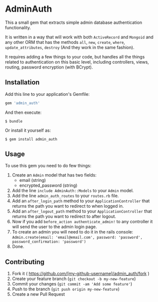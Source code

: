 # AdminAuth

This a small gem that extracts simple admin database authentication functionality.

It is written in a way that will work with both `ActiveRecord` and `Mongoid` and any other ORM that has the methods `all`, `new`, `create`, `where`, `update_attributes`, `destroy` (And they work in the same fashion).

It requires adding a few things to your code, but handles all the things related to authentication on this basic level, including controllers, views, routing, password encryption (with BCrypt).

## Installation

Add this line to your application's Gemfile:

```ruby
gem 'admin_auth'
```

And then execute:

    $ bundle

Or install it yourself as:

    $ gem install admin_auth

## Usage

To use this gem you need to do few things:

1. Create an `Admin` model that has two fields:
    - email (string)
    - encrypted_password (string)
2. Add the line `include AdminAuth::Models` to your `Admin` model.
3. Add the line `admin_auth_routes` to your `routes.rb` file.
4. Add an `after_login_path` method to your `ApplicationController` that returns the path you want to redirect to when logged in.
5. Add an `after_logout_path` method to your `ApplicationController` that returns the path you want to redirect to after logout.
6. Now if you add `before_action authenticate_admin!` to any controller it will send the user to the admin login page.
7. To create an admin you will need to do it in the rails console: `Admin.create(email: 'email@email.com', password: 'password', password_confirmation: 'password')`
8. Done.

## Contributing

1. Fork it ( https://github.com/[my-github-username]/admin_auth/fork )
2. Create your feature branch (`git checkout -b my-new-feature`)
3. Commit your changes (`git commit -am 'Add some feature'`)
4. Push to the branch (`git push origin my-new-feature`)
5. Create a new Pull Request

